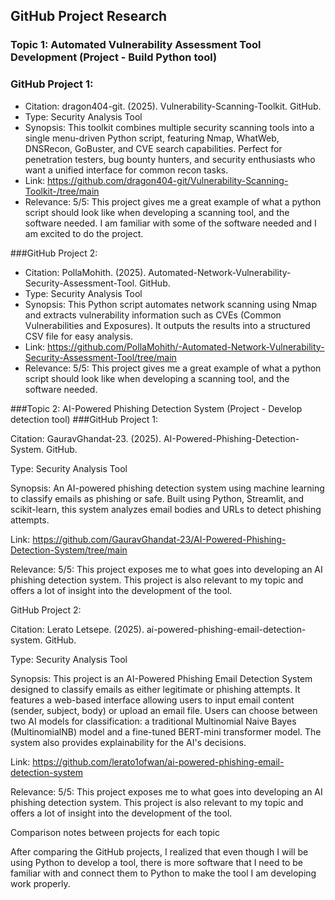 ## GitHub Project Research 
### Topic 1: Automated Vulnerability Assessment Tool Development (Project - Build Python tool) 
### GitHub Project 1:  
- Citation: dragon404-git. (2025). Vulnerability-Scanning-Toolkit. GitHub. 
- Type: Security Analysis Tool 
- Synopsis: This toolkit combines multiple security scanning tools into a single menu-driven Python script, featuring Nmap, WhatWeb, DNSRecon, GoBuster, and CVE search capabilities. Perfect for penetration testers, bug bounty hunters, and security enthusiasts who want a unified interface for common recon tasks.
- Link: https://github.com/dragon404-git/Vulnerability-Scanning-Toolkit-/tree/main 
- Relevance: 5/5: This project gives me a great example of what a python script should look like when developing a scanning tool, and the software needed. I am familiar with some of the software needed and I am excited to do the project.
  
###GitHub Project 2:  
- Citation: PollaMohith. (2025). Automated-Network-Vulnerability-Security-Assessment-Tool. GitHub. 
- Type: Security Analysis Tool 
- Synopsis: This Python script automates network scanning using Nmap and extracts vulnerability information such as CVEs (Common Vulnerabilities and Exposures). It outputs the results into a structured CSV file for easy analysis. 
- Link: https://github.com/PollaMohith/-Automated-Network-Vulnerability-Security-Assessment-Tool/tree/main 
- Relevance: 5/5: This project gives me a great example of what a python script should look like when developing a scanning tool, and the software needed. 

###Topic 2: AI-Powered Phishing Detection System (Project - Develop detection tool) 
###GitHub Project 1:  

Citation: GauravGhandat-23. (2025). AI-Powered-Phishing-Detection-System. GitHub. 

Type: Security Analysis Tool 

Synopsis: An AI-powered phishing detection system using machine learning to classify emails as phishing or safe. Built using Python, Streamlit, and scikit-learn, this system analyzes email bodies and URLs to detect phishing attempts. 

Link: https://github.com/GauravGhandat-23/AI-Powered-Phishing-Detection-System/tree/main 

Relevance: 5/5: This project exposes me to what goes into developing an AI phishing detection system. This project is also relevant to my topic and offers a lot of insight into the development of the tool. 

GitHub Project 2:  

Citation: Lerato Letsepe. (2025). ai-powered-phishing-email-detection-system. GitHub. 

Type: Security Analysis Tool 

Synopsis: This project is an AI-Powered Phishing Email Detection System designed to classify emails as either legitimate or phishing attempts. It features a web-based interface allowing users to input email content (sender, subject, body) or upload an email file. Users can choose between two AI models for classification: a traditional Multinomial Naive Bayes (MultinomialNB) model and a fine-tuned BERT-mini transformer model. The system also provides explainability for the AI's decisions. 

Link: https://github.com/lerato1ofwan/ai-powered-phishing-email-detection-system 

Relevance: 5/5: This project exposes me to what goes into developing an AI phishing detection system. This project is also relevant to my topic and offers a lot of insight into the development of the tool. 

Comparison notes between projects for each topic

After comparing the GitHub projects, I realized that even though I will be using Python to develop a tool, there is more software that I need to be familiar with and connect them to Python to make the tool I am developing work properly.
